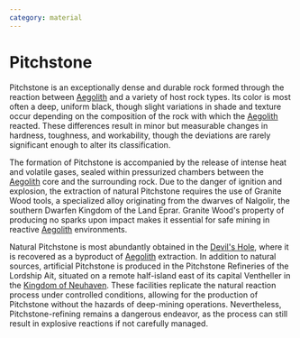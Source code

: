 ```yaml
---
category: material
---
```


# Pitchstone

Pitchstone is an exceptionally dense and durable rock formed through the reaction between [Aegolith](/wiki/objects/material/Aegolith.md) and a variety of host rock types. Its color is most often a deep, uniform black, though slight variations in shade and texture occur depending on the composition of the rock with which the [Aegolith](/wiki/objects/material/Aegolith.md) reacted. These differences result in minor but measurable changes in hardness, toughness, and workability, though the deviations are rarely significant enough to alter its classification.

The formation of Pitchstone is accompanied by the release of intense heat and volatile gases, sealed within pressurized chambers between the [Aegolith](/wiki/objects/material/Aegolith.md) core and the surrounding rock. Due to the danger of ignition and explosion, the extraction of natural Pitchstone requires the use of Granite Wood tools, a specialized alloy originating from the dwarves of Nalgolir, the southern Dwarfen Kingdom of the Land Eprar. Granite Wood's property of producing no sparks upon impact makes it essential for safe mining in reactive [Aegolith](/wiki/objects/material/Aegolith.md) environments.

Natural Pitchstone is most abundantly obtained in the [Devil's Hole](/wiki/geography/eides/arch-god-kingdom/forelands/Devils-Hole.md), where it is recovered as a byproduct of [Aegolith](/wiki/objects/material/Aegolith.md) extraction. In addition to natural sources, artificial Pitchstone is produced in the Pitchstone Refineries of the Lordship Ait, situated on a remote half-island east of its capital Ventheller in the [Kingdom of Neuhaven](/wiki/geography/eides/arch-god-kingdom/Neuhaven.md). These facilities replicate the natural reaction process under controlled conditions, allowing for the production of Pitchstone without the hazards of deep-mining operations. Nevertheless, Pitchstone-refining remains a dangerous endeavor, as the process can still result in explosive reactions if not carefully managed.